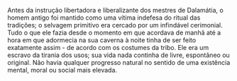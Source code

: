 ﻿Antes da instrução libertadora e liberalizante dos mestres de Dalamátia, o homem antigo foi mantido como uma vítima indefesa do ritual das tradições; o selvagem primitivo era cercado por um infindável cerimonial. Tudo o que ele fazia desde o momento em que acordava de manhã até a hora em que adormecia na sua caverna à noite tinha de ser feito exatamente assim - de acordo com os costumes da tribo. Ele era um escravo da tirania dos usos; sua vida nada continha de livre, espontâneo ou original. Não havia qualquer progresso natural no sentido de uma existência mental, moral ou social mais elevada.
